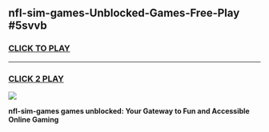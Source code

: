 
## nfl-sim-games-Unblocked-Games-Free-Play #5svvb
<h3>
<a href="https://us.freeplayer.one?title=nfl-sim-games&ref=9M">CLICK TO PLAY</a></h3>
<hr>

<h3>
<a href="https://us.freeplayer.one?title=nfl-sim-games&ref=9M">CLICK 2 PLAY</a>
  
</h3>

<a href="https://us.freeplayer.one?title=nfl-sim-games&ref=9M"><img src="https://clearcache.store/games.png"></a>


**nfl-sim-games games unblocked: Your Gateway to Fun and Accessible Online Gaming**
